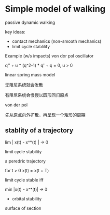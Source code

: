 # Simple model of walking

passive dynamic walking

key ideas:
 - contact mechanics (non-smooth mechanics)
 - limit cycle stablility
 
Example (w/s impacts) von dor pol oscillator

q'' + u * (q^2-1) * q' + q = 0, u > 0

linear spring mass model

无阻尼系统就会发散

有阻尼系统会慢慢以圆形回归原点

von der pol

先从原点向外扩散，再呈现一个矩形的周期

## stablity of a trajectory

lim | x(t) - x^*(t) | -> 0

limit cycle stability

a peredric trajectory 

for t > 0 x(t) = x(t + T)

limit cycle stable iff 

min |x(t) - x^*(t)| -> 0

- orbital stability

surface of section 
